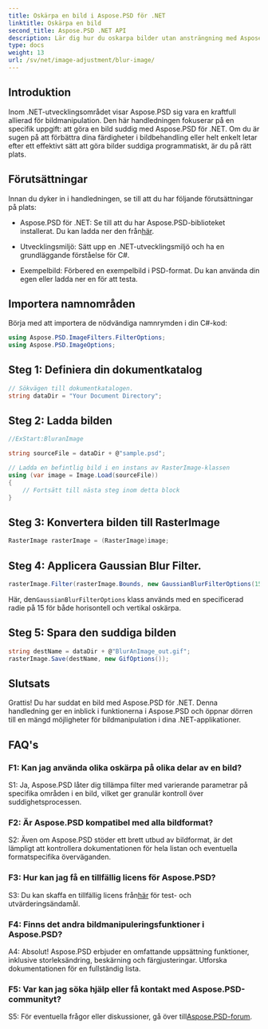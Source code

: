 ```yaml
---
title: Oskärpa en bild i Aspose.PSD för .NET
linktitle: Oskärpa en bild
second_title: Aspose.PSD .NET API
description: Lär dig hur du oskarpa bilder utan ansträngning med Aspose.PSD för .NET. En steg-för-steg-guide för sömlös bildmanipulation i dina C#-projekt.
type: docs
weight: 13
url: /sv/net/image-adjustment/blur-image/
---
```

## Introduktion

Inom .NET-utvecklingsområdet visar Aspose.PSD sig vara en kraftfull allierad för bildmanipulation. Den här handledningen fokuserar på en specifik uppgift: att göra en bild suddig med Aspose.PSD för .NET. Om du är sugen på att förbättra dina färdigheter i bildbehandling eller helt enkelt letar efter ett effektivt sätt att göra bilder suddiga programmatiskt, är du på rätt plats.

## Förutsättningar

Innan du dyker in i handledningen, se till att du har följande förutsättningar på plats:

-  Aspose.PSD för .NET: Se till att du har Aspose.PSD-biblioteket installerat. Du kan ladda ner den från[här](https://releases.aspose.com/psd/net/).

- Utvecklingsmiljö: Sätt upp en .NET-utvecklingsmiljö och ha en grundläggande förståelse för C#.

- Exempelbild: Förbered en exempelbild i PSD-format. Du kan använda din egen eller ladda ner en för att testa.

## Importera namnområden

Börja med att importera de nödvändiga namnrymden i din C#-kod:

```csharp
using Aspose.PSD.ImageFilters.FilterOptions;
using Aspose.PSD.ImageOptions;
```

## Steg 1: Definiera din dokumentkatalog

```csharp
// Sökvägen till dokumentkatalogen.
string dataDir = "Your Document Directory";
```

## Steg 2: Ladda bilden

```csharp
//ExStart:BluranImage

string sourceFile = dataDir + @"sample.psd";

// Ladda en befintlig bild i en instans av RasterImage-klassen
using (var image = Image.Load(sourceFile))
{
    // Fortsätt till nästa steg inom detta block
}
```

## Steg 3: Konvertera bilden till RasterImage

```csharp
RasterImage rasterImage = (RasterImage)image;
```

## Steg 4: Applicera Gaussian Blur Filter.

```csharp
rasterImage.Filter(rasterImage.Bounds, new GaussianBlurFilterOptions(15, 15));
```

 Här, den`GaussianBlurFilterOptions` klass används med en specificerad radie på 15 för både horisontell och vertikal oskärpa.

## Steg 5: Spara den suddiga bilden

```csharp
string destName = dataDir + @"BlurAnImage_out.gif";
rasterImage.Save(destName, new GifOptions());
```

## Slutsats

Grattis! Du har suddat en bild med Aspose.PSD för .NET. Denna handledning ger en inblick i funktionerna i Aspose.PSD och öppnar dörren till en mängd möjligheter för bildmanipulation i dina .NET-applikationer.

## FAQ's

### F1: Kan jag använda olika oskärpa på olika delar av en bild?

S1: Ja, Aspose.PSD låter dig tillämpa filter med varierande parametrar på specifika områden i en bild, vilket ger granulär kontroll över suddighetsprocessen.

### F2: Är Aspose.PSD kompatibel med alla bildformat?

S2: Även om Aspose.PSD stöder ett brett utbud av bildformat, är det lämpligt att kontrollera dokumentationen för hela listan och eventuella formatspecifika överväganden.

### F3: Hur kan jag få en tillfällig licens för Aspose.PSD?

 S3: Du kan skaffa en tillfällig licens från[här](https://purchase.aspose.com/temporary-license/) för test- och utvärderingsändamål.

### F4: Finns det andra bildmanipuleringsfunktioner i Aspose.PSD?

A4: Absolut! Aspose.PSD erbjuder en omfattande uppsättning funktioner, inklusive storleksändring, beskärning och färgjusteringar. Utforska dokumentationen för en fullständig lista.

### F5: Var kan jag söka hjälp eller få kontakt med Aspose.PSD-communityt?

 S5: För eventuella frågor eller diskussioner, gå över till[Aspose.PSD-forum](https://forum.aspose.com/c/psd/34).